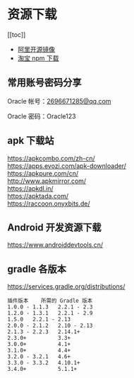 # 资源下载

[[toc]]
- [阿里开源镜像](<https://developer.aliyun.com/mirror>)  
- [淘宝 npm 下载](<https://npm.taobao.org/>)

## 常用账号密码分享

Oracle 帐号：2696671285@qq.com

Oracle 密码：Oracle123

## apk 下载站

<https://apkcombo.com/zh-cn/>  
<https://apps.evozi.com/apk-downloader/>  
<https://apkpure.com/cn/>  
<http://www.apkmirror.com/>  
<https://apkdl.in/>  
<https://apktada.com/>  
<https://raccoon.onyxbits.de/>

## Android 开发资源下载

<https://www.androiddevtools.cn/>  

## gradle 各版本

<https://services.gradle.org/distributions/>

```
插件版本	所需的 Gradle 版本
1.0.0 - 1.1.3	2.2.1 - 2.3
1.2.0 - 1.3.1	2.2.1 - 2.9
1.5.0	2.2.1 - 2.13
2.0.0 - 2.1.2	2.10 - 2.13
2.1.3 - 2.2.3	2.14.1+
2.3.0+         	3.3+
3.0.0+	        4.1+
3.1.0+	        4.4+
3.2.0 - 3.2.1	4.6+
3.3.0 - 3.3.2	4.10.1+
3.4.0+	        5.1.1+
```




